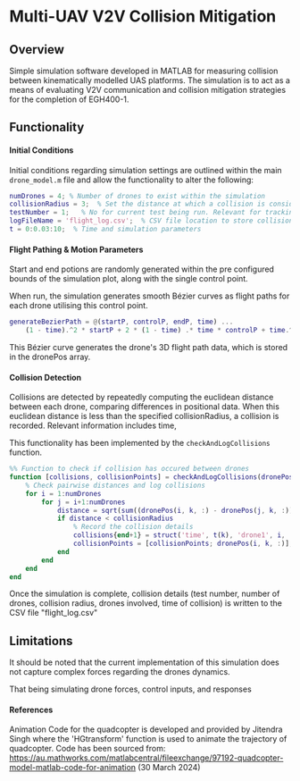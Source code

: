 # Multi-UAV V2V Collision Mitigation

## Overview
Simple simulation software developed in MATLAB for measuring collision between kinematically modelled UAS platforms. The simulation is to act as a means of evaluating V2V communication and collision mitigation strategies for the completion of EGH400-1. 



## Functionality
#### Initial Conditions
Initial conditions regarding simulation settings are outlined within the main `drone_model.m` file and allow the functionality to alter the following:

```MATLAB
numDrones = 4; % Number of drones to exist within the simulation
collisionRadius = 3;  % Set the distance at which a collision is considered to have occured. (m)
testNumber = 1;   % No for current test being run. Relevant for tracking collision logs
logFileName = 'flight_log.csv';  % CSV file location to store collision logs
t = 0:0.03:10;  % Time and simulation parameters
```

#### Flight Pathing & Motion Parameters
Start and end potions are randomly generated within the pre configured bounds of the simulation plot, along with the single control point.

When run, the simulation generates smooth Bézier curves as flight paths for each drone utilising this control point. 

```MATLAB
generateBezierPath = @(startP, controlP, endP, time) ...
    (1 - time).^2 * startP + 2 * (1 - time) .* time * controlP + time.^2 * endP;
```

This Bézier curve  generates the drone's 3D flight path data, which is stored in the dronePos array.


#### Collision Detection
Collisions are detected by repeatedly computing the euclidean distance between each drone, comparing differences in positional data. When this euclidean distance is less than the specified collisionRadius, a collision is recorded. Relevant information includes time, 

This functionality has been implemented by the `checkAndLogCollisions` function. 

```MATLAB
%% Function to check if collision has occured between drones
function [collisions, collisionPoints] = checkAndLogCollisions(dronePos, numDrones, collisionRadius, k, t, collisions, collisionPoints)
    % Check pairwise distances and log collisions
    for i = 1:numDrones
        for j = i+1:numDrones
            distance = sqrt(sum((dronePos(i, k, :) - dronePos(j, k, :)).^2));  % Euclidean distance
            if distance < collisionRadius
                % Record the collision details
                collisions{end+1} = struct('time', t(k), 'drone1', i, 'drone2', j, 'position', dronePos(i, k, :));
                collisionPoints = [collisionPoints; dronePos(i, k, :)];  % Save collision point
            end
        end
    end
end
```
Once the simulation is complete, collision details (test number, number of drones, collision radius, drones involved, time of collision) is written to the CSV file "flight_log.csv"

## Limitations
It should be noted that the current implementation of this simulation does not capture complex forces regarding the drones dynamics. 

That being simulating drone forces, control inputs, and responses

#### References
Animation Code for the quadcopter is developed and provided by Jitendra Singh  where the 'HGtransform' function is used to animate the trajectory of quadcopter.
Code has been sourced from: https://au.mathworks.com/matlabcentral/fileexchange/97192-quadcopter-model-matlab-code-for-animation (30 March 2024)